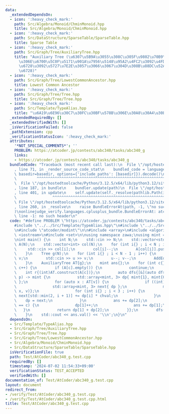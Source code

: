 ```yaml
---
data:
  _extendedDependsOn:
  - icon: ':heavy_check_mark:'
    path: Src/Algebra/Monoid/ChminMonoid.hpp
    title: Src/Algebra/Monoid/ChminMonoid.hpp
  - icon: ':heavy_check_mark:'
    path: Src/DataStructure/SparseTable/SparseTable.hpp
    title: Sparse Table
  - icon: ':heavy_check_mark:'
    path: Src/Graph/Tree/AuxiliaryTree.hpp
    title: "Auxiliary Tree (\u6307\u5B9A\u3055\u308C\u305F\u9802\u70B9\u305F\u3061\
      \u306E\u6700\u5C0F\u5171\u901A\u7956\u5148\u95A2\u4FC2\u3092\u4FDD\u3063\u3066\
      \u6728\u3092\u5727\u7E2E\u3057\u3066\u3067\u304D\u308B\u88DC\u52A9\u7684\u306A\
      \u6728)"
  - icon: ':heavy_check_mark:'
    path: Src/Graph/Tree/LowestCommonAncestor.hpp
    title: Lowest Common Ancestor
  - icon: ':heavy_check_mark:'
    path: Src/Graph/Tree/Tree.hpp
    title: Src/Graph/Tree/Tree.hpp
  - icon: ':heavy_check_mark:'
    path: Src/Template/TypeAlias.hpp
    title: "\u6A19\u6E96\u30C7\u30FC\u30BF\u578B\u306E\u30A8\u30A4\u30EA\u30A2\u30B9"
  _extendedRequiredBy: []
  _extendedVerifiedWith: []
  _isVerificationFailed: false
  _pathExtension: cpp
  _verificationStatusIcon: ':heavy_check_mark:'
  attributes:
    '*NOT_SPECIAL_COMMENTS*': ''
    PROBLEM: https://atcoder.jp/contests/abc340/tasks/abc340_g
    links:
    - https://atcoder.jp/contests/abc340/tasks/abc340_g
  bundledCode: "Traceback (most recent call last):\n  File \"/opt/hostedtoolcache/Python/3.12.5/x64/lib/python3.12/site-packages/onlinejudge_verify/documentation/build.py\"\
    , line 71, in _render_source_code_stat\n    bundled_code = language.bundle(stat.path,\
    \ basedir=basedir, options={'include_paths': [basedir]}).decode()\n          \
    \         ^^^^^^^^^^^^^^^^^^^^^^^^^^^^^^^^^^^^^^^^^^^^^^^^^^^^^^^^^^^^^^^^^^^^^^^^^^^^^^^^^\n\
    \  File \"/opt/hostedtoolcache/Python/3.12.5/x64/lib/python3.12/site-packages/onlinejudge_verify/languages/cplusplus.py\"\
    , line 187, in bundle\n    bundler.update(path)\n  File \"/opt/hostedtoolcache/Python/3.12.5/x64/lib/python3.12/site-packages/onlinejudge_verify/languages/cplusplus_bundle.py\"\
    , line 401, in update\n    self.update(self._resolve(pathlib.Path(included), included_from=path))\n\
    \                ^^^^^^^^^^^^^^^^^^^^^^^^^^^^^^^^^^^^^^^^^^^^^^^^^^^^^^^^^\n \
    \ File \"/opt/hostedtoolcache/Python/3.12.5/x64/lib/python3.12/site-packages/onlinejudge_verify/languages/cplusplus_bundle.py\"\
    , line 260, in _resolve\n    raise BundleErrorAt(path, -1, \"no such header\"\
    )\nonlinejudge_verify.languages.cplusplus_bundle.BundleErrorAt: atcoder/modint:\
    \ line -1: no such header\n"
  code: "#define PROBLEM \"https://atcoder.jp/contests/abc340/tasks/abc340_g\"\n\n\
    #include \"../../Src/Template/TypeAlias.hpp\"\n#include \"../../Src/Graph/Tree/AuxiliaryTree.hpp\"\
    \n#include \"atcoder/modint\"\n\n#include <array>\n#include <algorithm>\n#include\
    \ <iostream>\n#include <set>\n\nusing namespace zawa;\nusing mint = atcoder::modint998244353;\n\
    \nint main() {\n    int N;\n    std::cin >> N;\n    std::vector<std::vector<AuxiliaryTree::V>>\
    \ A(N);\n    std::vector<int> col(N);\n    for (int i{} ; i < N ; i++) {\n   \
    \     std::cin >> col[i];\n        col[i]--;\n        A[col[i]].push_back(i);\n\
    \    }\n    Tree g(N);\n    for (int i{} ; i < N - 1 ; i++) {\n        int u,\
    \ v;\n        std::cin >> u >> v;\n        u--; v--;\n        AddEdge(g, u, v);\n\
    \    }\n    AuxiliaryTree AT{g};\n    mint ans{};\n    for (int c{} ; c < N ;\
    \ c++) {\n        if (A[c].empty()) {\n            continue;\n        }\n    \
    \    int r{(int)AT.construct(A[c])};\n        auto dfs{[&](auto dfs, int v, int\
    \ p) -> mint {\n            std::array<mint, 3> dp{ mint{1}, mint{0}, mint{0}\
    \ };\n            for (auto x : AT[v]) {\n                if ((int)x == p) continue;\n\
    \                std::array<mint, 3> next{ dp };\n                mint chval{dfs(dfs,\
    \ x, v)};\n                for (int i{} ; i < 3 ; i++) {\n                   \
    \ next[std::min(2, i + 1)] += dp[i] * chval;\n                }\n            \
    \    dp = next;\n            }\n            ans += dp[2];\n            if (col[v]\
    \ == c) {\n                dp[1]++;\n                ans += dp[1];\n         \
    \   }\n            return dp[1] + dp[2];\n        }};\n        dfs(dfs, r, -1);\n\
    \    }\n    std::cout << ans.val() << '\\n';\n}\n"
  dependsOn:
  - Src/Template/TypeAlias.hpp
  - Src/Graph/Tree/AuxiliaryTree.hpp
  - Src/Graph/Tree/Tree.hpp
  - Src/Graph/Tree/LowestCommonAncestor.hpp
  - Src/Algebra/Monoid/ChminMonoid.hpp
  - Src/DataStructure/SparseTable/SparseTable.hpp
  isVerificationFile: true
  path: Test/AtCoder/abc340_g.test.cpp
  requiredBy: []
  timestamp: '2024-07-02 11:54:33+09:00'
  verificationStatus: TEST_ACCEPTED
  verifiedWith: []
documentation_of: Test/AtCoder/abc340_g.test.cpp
layout: document
redirect_from:
- /verify/Test/AtCoder/abc340_g.test.cpp
- /verify/Test/AtCoder/abc340_g.test.cpp.html
title: Test/AtCoder/abc340_g.test.cpp
---
```

